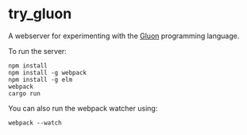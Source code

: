 # try_gluon

A webserver for experimenting with the [Gluon](https://github.com/Marwes/gluon)
programming language.

To run the server:

```
npm install
npm install -g webpack
npm install -g elm
webpack
cargo run
```

You can also run the webpack watcher using:

```
webpack --watch
```
